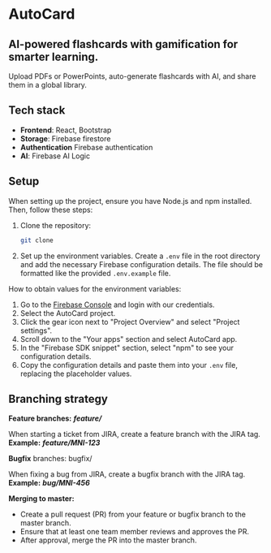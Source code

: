 # AutoCard

## AI-powered flashcards with gamification for smarter learning.
Upload PDFs or PowerPoints, auto-generate flashcards with AI, and share them in a global library.

## Tech stack
- **Frontend**: React, Bootstrap
- **Storage**: Firebase firestore
- **Authentication** Firebase authentication
- **AI**: Firebase AI Logic

## Setup

When setting up the project, ensure you have Node.js and npm installed. Then, follow these steps:
1. Clone the repository:
   ```bash
   git clone
   
2. Set up the environment variables. Create a `.env` file in the root directory and add the necessary Firebase configuration details.
The file should be formatted like the provided `.env.example` file.

How to obtain values for the environment variables:
1. Go to the [Firebase Console](https://console.firebase.google.com/) and login with our credentials.
2. Select the AutoCard project.
2. Click the gear icon next to "Project Overview" and select "Project settings".
3. Scroll down to the "Your apps" section and select AutoCard app.
4. In the "Firebase SDK snippet" section, select "npm" to see your configuration details.
5. Copy the configuration details and paste them into your `.env` file, replacing the placeholder values.

## Branching strategy

**Feature branches:** ***feature/<JIRA-TAG>***

When starting a ticket from JIRA, create a feature branch with the JIRA tag.\
**Example:** ***feature/MNI-123***


**Bugfix** branches: bugfix/<JIRA-TAG>

When fixing a bug from JIRA, create a bugfix branch with the JIRA tag.\
**Example:** ***bug/MNI-456***

**Merging to master:**
- Create a pull request (PR) from your feature or bugfix branch to the master branch.
- Ensure that at least one team member reviews and approves the PR.
- After approval, merge the PR into the master branch.
